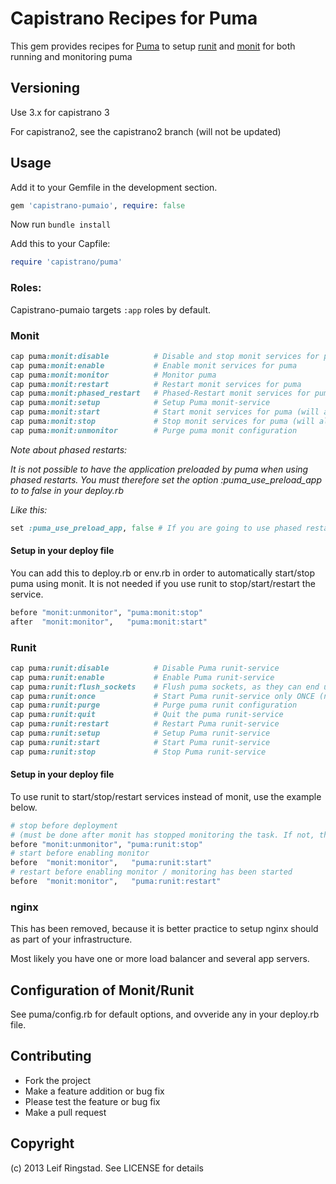 # Capistrano Recipes for Puma

This gem provides recipes for [Puma](http://puma.io) to setup [runit](http://smarden.org/runit/) and [monit](http://mmonit.com/monit) for both running and monitoring puma

## Versioning

Use 3.x for capistrano 3

For capistrano2, see the capistrano2 branch (will not be updated)

## Usage


Add it to your Gemfile in the development section.

```ruby
gem 'capistrano-pumaio', require: false
```

Now run ```bundle install```

Add this to your Capfile:

```ruby
require 'capistrano/puma'
```

### Roles:

Capistrano-pumaio targets ```:app``` roles by default.

### Monit

```ruby
cap puma:monit:disable          # Disable and stop monit services for puma
cap puma:monit:enable           # Enable monit services for puma
cap puma:monit:monitor          # Monitor puma
cap puma:monit:restart          # Restart monit services for puma
cap puma:monit:phased_restart   # Phased-Restart monit services for puma
cap puma:monit:setup            # Setup Puma monit-service
cap puma:monit:start            # Start monit services for puma (will also tr...
cap puma:monit:stop             # Stop monit services for puma (will also sto...
cap puma:monit:unmonitor        # Purge puma monit configuration
```

_Note about phased restarts:_

_It is not possible to have the application preloaded by puma when using phased restarts._
_You must therefore set the option :puma\_use\_preload\_app to to false in your deploy.rb_

_Like this:_

```ruby
set :puma_use_preload_app, false # If you are going to use phased restarts
```

#### Setup in your deploy file

You can add this to deploy.rb or env.rb in order to automatically start/stop puma using monit. It is not needed if you use runit to stop/start/restart the service.

```ruby
before "monit:unmonitor", "puma:monit:stop"
after  "monit:monitor",   "puma:monit:start"
```

### Runit

```ruby
cap puma:runit:disable          # Disable Puma runit-service
cap puma:runit:enable           # Enable Puma runit-service
cap puma:runit:flush_sockets    # Flush puma sockets, as they can end up 'han...
cap puma:runit:once             # Start Puma runit-service only ONCE (no supe...
cap puma:runit:purge            # Purge puma runit configuration
cap puma:runit:quit             # Quit the puma runit-service
cap puma:runit:restart          # Restart Puma runit-service
cap puma:runit:setup            # Setup Puma runit-service
cap puma:runit:start            # Start Puma runit-service
cap puma:runit:stop             # Stop Puma runit-service
```

#### Setup in your deploy file

To use runit to start/stop/restart services instead of monit, use the example below.

```ruby
# stop before deployment
# (must be done after monit has stopped monitoring the task. If not, the service will be restarted by monit)
before "monit:unmonitor", "puma:runit:stop"
# start before enabling monitor
before  "monit:monitor",   "puma:runit:start"
# restart before enabling monitor / monitoring has been started
before  "monit:monitor",   "puma:runit:restart"
```

### nginx

This has been removed, because it is better practice to setup nginx should as part of your infrastructure.

Most likely you have one or more load balancer and several app servers.

## Configuration of Monit/Runit

See puma/config.rb for default options, and ovveride any in your deploy.rb file.

## Contributing

* Fork the project
* Make a feature addition or bug fix
* Please test the feature or bug fix
* Make a pull request

## Copyright

(c) 2013 Leif Ringstad. See LICENSE for details
